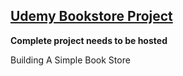 
## [Udemy Bookstore Project](https://www.udemy.com/learn-ruby-on-rails-building-projects/learn/v4/overview)

__Complete project needs to be hosted__


Building A Simple Book Store